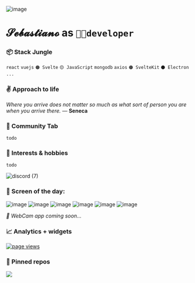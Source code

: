 ![image](https://user-images.githubusercontent.com/51968463/163712120-3fbdfeab-cbab-419e-97e8-f1996094d152.png)

# 𝓢𝓮𝓫𝓪𝓼𝓽𝓲𝓪𝓷𝓸 as `👨‍💻developer`

### 📦 Stack Jungle

`react` `vuejs` `🟠 Svelte` `🟡 JavaScript` `mongodb` `axios` `🟠 SvelteKit` `⚫ Electron` `...`

### ✌ Approach to life

*Where you arrive does not matter so much as what sort of person you are when you arrive there.* ― **Seneca**

### 🙌 Community Tab

`todo`

### 📕 Interests & hobbies

`todo`

![discord (7)](https://user-images.githubusercontent.com/51968463/160410741-cac3144e-9316-4144-a191-7fb1dfeba961.png)

### 🎲 Screen of the day:

![image](https://user-images.githubusercontent.com/51968463/161836060-65d3ff75-9788-468c-9551-5ebfb047cdc7.png)
![image](https://user-images.githubusercontent.com/51968463/161836966-ee02ce6d-817e-4100-a21a-933123c7881c.png)
![image](https://user-images.githubusercontent.com/51968463/161837073-1c209ac9-b9bf-4e7b-a139-9100690ead3b.png)
![image](https://user-images.githubusercontent.com/51968463/161837218-21de69b8-8795-4931-9aa9-2fe7ea45e3f5.png)
![image](https://user-images.githubusercontent.com/51968463/161837260-2c028990-2854-463e-851d-18132a7846fe.png)
![image](https://user-images.githubusercontent.com/51968463/161837474-61197099-3bf5-4b0d-85e4-905ed6b91aae.png)

*🎥 WebCam app coming soon...*

### 📈 Analytics + widgets

<a href="https://github.com/gnatson">
  <img src="https://komarev.com/ghpvc/?username=gnatson" alt="page views" />
</a>

### 📌 Pinned repos

<a href="https://gist.github.com/gnatson/abefb54a352437f004fdc12c4ab0a3fa">
  <img src="https://user-images.githubusercontent.com/51968463/162330271-6719c04b-5b31-4838-b387-a9fe494423e6.png"/>
</a>
